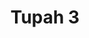 ---
title: 'Tupah 3'
description: ''
credit: 'Place Holder'
style: 'Modern'
project: 'Tupah'
type: 'photo'
pathToImage: '/gallery/tupah-3.jpg'
...